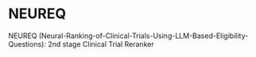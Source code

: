 # NEUREQ
NEUREQ (Neural-Ranking-of-Clinical-Trials-Using-LLM-Based-Eligibility-Questions): 2nd stage Clinical Trial Reranker
